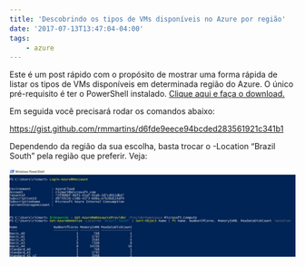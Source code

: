 ```yaml
---
title: 'Descobrindo os tipos de VMs disponíveis no Azure por região'
date: '2017-07-13T13:47:04-04:00'
tags:
    - azure
---
```


Este é um post rápido com o propósito de mostrar uma forma rápida de listar os tipos de VMs disponíveis em determinada região do Azure. O único pré-requisito é ter o PowerShell instalado. [Clique aqui e faça o download.](https://www.microsoft.com/en-us/download/details.aspx?id=34595)

Em seguida você precisará rodar os comandos abaixo:

https://gist.github.com/rmmartins/d6fde9eece94bcded283561921c341b1

Dependendo da região da sua escolha, basta trocar o -Location “Brazil South” pela região que preferir. Veja:

[![](/wp-content/uploads/2017/07/list.png)](/wp-content/uploads/2017/07/list.png)
